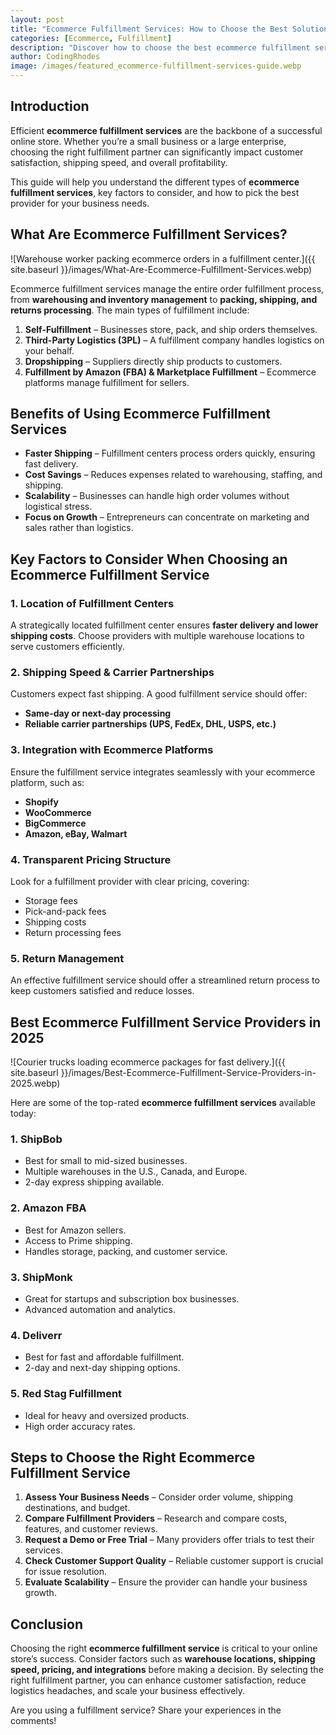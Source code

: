 ```yaml
---
layout: post
title: "Ecommerce Fulfillment Services: How to Choose the Best Solution for Your Business"
categories: [Ecommerce, Fulfillment]
description: "Discover how to choose the best ecommerce fulfillment services for your business. Compare top providers, key features, and essential factors to streamline your shipping and logistics."
author: CodingRhodes
image: /images/featured_ecommerce-fulfillment-services-guide.webp
---
```


## Introduction

Efficient **ecommerce fulfillment services** are the backbone of a successful online store. Whether you’re a small business or a large enterprise, choosing the right fulfillment partner can significantly impact customer satisfaction, shipping speed, and overall profitability.

This guide will help you understand the different types of **ecommerce fulfillment services**, key factors to consider, and how to pick the best provider for your business needs.

## What Are Ecommerce Fulfillment Services?

![Warehouse worker packing ecommerce orders in a fulfillment center.]({{ site.baseurl }}/images/What-Are-Ecommerce-Fulfillment-Services.webp)

Ecommerce fulfillment services manage the entire order fulfillment process, from **warehousing and inventory management** to **packing, shipping, and returns processing**. The main types of fulfillment include:

1. **Self-Fulfillment** – Businesses store, pack, and ship orders themselves.
2. **Third-Party Logistics (3PL)** – A fulfillment company handles logistics on your behalf.
3. **Dropshipping** – Suppliers directly ship products to customers.
4. **Fulfillment by Amazon (FBA) & Marketplace Fulfillment** – Ecommerce platforms manage fulfillment for sellers.

## Benefits of Using Ecommerce Fulfillment Services

- **Faster Shipping** – Fulfillment centers process orders quickly, ensuring fast delivery.
- **Cost Savings** – Reduces expenses related to warehousing, staffing, and shipping.
- **Scalability** – Businesses can handle high order volumes without logistical stress.
- **Focus on Growth** – Entrepreneurs can concentrate on marketing and sales rather than logistics.

## Key Factors to Consider When Choosing an Ecommerce Fulfillment Service

### 1. **Location of Fulfillment Centers**
A strategically located fulfillment center ensures **faster delivery and lower shipping costs**. Choose providers with multiple warehouse locations to serve customers efficiently.

### 2. **Shipping Speed & Carrier Partnerships**
Customers expect fast shipping. A good fulfillment service should offer:
- **Same-day or next-day processing**
- **Reliable carrier partnerships (UPS, FedEx, DHL, USPS, etc.)**

### 3. **Integration with Ecommerce Platforms**
Ensure the fulfillment service integrates seamlessly with your ecommerce platform, such as:
- **Shopify**
- **WooCommerce**
- **BigCommerce**
- **Amazon, eBay, Walmart**

### 4. **Transparent Pricing Structure**
Look for a fulfillment provider with clear pricing, covering:
- Storage fees
- Pick-and-pack fees
- Shipping costs
- Return processing fees

### 5. **Return Management**
An effective fulfillment service should offer a streamlined return process to keep customers satisfied and reduce losses.

## Best Ecommerce Fulfillment Service Providers in 2025

![Courier trucks loading ecommerce packages for fast delivery.]({{ site.baseurl }}/images/Best-Ecommerce-Fulfillment-Service-Providers-in-2025.webp)

Here are some of the top-rated **ecommerce fulfillment services** available today:

### 1. **ShipBob**
- Best for small to mid-sized businesses.
- Multiple warehouses in the U.S., Canada, and Europe.
- 2-day express shipping available.

### 2. **Amazon FBA**
- Best for Amazon sellers.
- Access to Prime shipping.
- Handles storage, packing, and customer service.

### 3. **ShipMonk**
- Great for startups and subscription box businesses.
- Advanced automation and analytics.

### 4. **Deliverr**
- Best for fast and affordable fulfillment.
- 2-day and next-day shipping options.

### 5. **Red Stag Fulfillment**
- Ideal for heavy and oversized products.
- High order accuracy rates.

## Steps to Choose the Right Ecommerce Fulfillment Service

1. **Assess Your Business Needs** – Consider order volume, shipping destinations, and budget.
2. **Compare Fulfillment Providers** – Research and compare costs, features, and customer reviews.
3. **Request a Demo or Free Trial** – Many providers offer trials to test their services.
4. **Check Customer Support Quality** – Reliable customer support is crucial for issue resolution.
5. **Evaluate Scalability** – Ensure the provider can handle your business growth.

## Conclusion

Choosing the right **ecommerce fulfillment service** is critical to your online store’s success. Consider factors such as **warehouse locations, shipping speed, pricing, and integrations** before making a decision. By selecting the right fulfillment partner, you can enhance customer satisfaction, reduce logistics headaches, and scale your business effectively.

Are you using a fulfillment service? Share your experiences in the comments!

